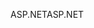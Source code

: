 <span data-ttu-id="f9dc0-101">ASP.NET</span><span class="sxs-lookup"><span data-stu-id="f9dc0-101">ASP.NET</span></span>